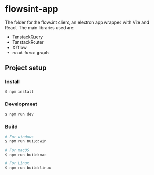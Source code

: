 # flowsint-app

The folder for the flowsint client, an electron app wrapped with Vite and React. The main libraries used are:

- TanstackQuery
- TanstackRouter
- XYflow
- react-force-graph
  
## Project setup

### Install

```bash
$ npm install
```

### Development

```bash
$ npm run dev
```

### Build

```bash
# For windows
$ npm run build:win

# For macOS
$ npm run build:mac

# For Linux
$ npm run build:linux
```
